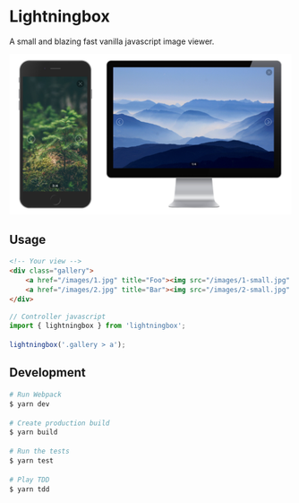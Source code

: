 # Lightningbox

A small and blazing fast vanilla javascript image viewer.

![Lightningbox - A small and blazing fast vanilla javascript image viewer.](screenshots/screenshot.png "Lightningbox - A small and blazing fast vanilla javascript image viewer.")

## Usage
```html
<!-- Your view -->
<div class="gallery">
    <a href="/images/1.jpg" title="Foo"><img src="/images/1-small.jpg" alt="Foo" /></a>
    <a href="/images/2.jpg" title="Bar"><img src="/images/2-small.jpg" alt="Bar" /></a>
</div>
```

```javascript
// Controller javascript
import { lightningbox } from 'lightningbox';

lightningbox('.gallery > a');
```

## Development
```bash
# Run Webpack
$ yarn dev

# Create production build
$ yarn build

# Run the tests
$ yarn test

# Play TDD
$ yarn tdd
```